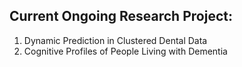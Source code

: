 ## Current Ongoing Research Project:
1. Dynamic Prediction in Clustered Dental Data 
2. Cognitive Profiles of People Living with Dementia